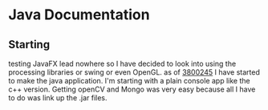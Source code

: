 # Java Documentation

## Starting
testing JavaFX lead nowhere so I have decided to look into using the processing libraries or swing or even OpenGL. as of [3800245](https://github.com/ZackJorquera/Keyword_Object_Detection/commit/3800245ab240b9e7888353c04e54c23583610418#diff-61ba9bd4eb74cadbaf0c341dd9542c98) I have started to make the java application. I'm starting with a plain console app like the c++ version. 
Getting openCV and Mongo was very easy because all I have to do was link up the .jar files.
